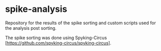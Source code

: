 # spike-analysis

Repository for the results of the spike sorting and custom scripts used for the analysis post sorting.

The spike sorting was done using Spyking-Circus [https://github.com/spyking-circus/spyking-circus]. 

